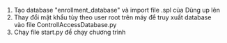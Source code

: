 1. Tạo database "enrollment_database" và import file .spl của Dũng up lên
2. Thay đổi mật khẩu tùy theo user root trên máy để truy xuất database vào file ControllAccessDatabase.py
3. Chạy file start.py để chạy chương trình
